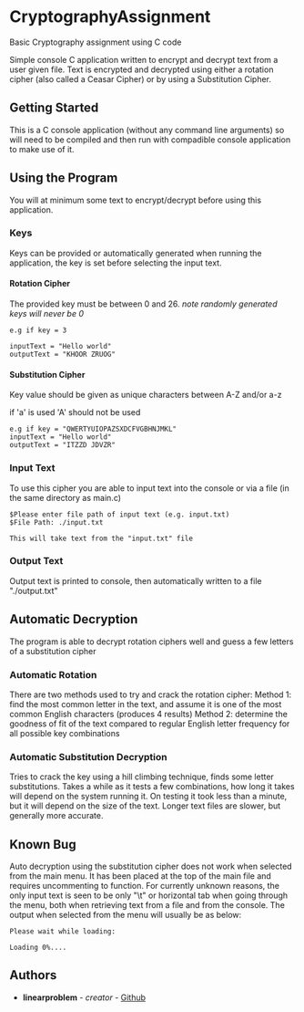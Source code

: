 # CryptographyAssignment
Basic Cryptography assignment using C code

Simple console C application written to encrypt and decrypt text from a user given file. Text is encrypted and decrypted using either a rotation cipher (also called a Ceasar Cipher) or by using a Substitution Cipher. 

## Getting Started
This is a C console application (without any command line arguments) so will need to be compiled and then run with compadible console application to make use of it.


## Using the Program
You will at minimum some text to encrypt/decrypt before using this application.
### Keys
Keys can be provided or automatically generated when running the application, the key is set before selecting the input text.
#### Rotation Cipher

The provided key must be between 0 and 26.
*note randomly generated keys will never be 0*

```
e.g if key = 3

inputText = "Hello world"
outputText = "KHOOR ZRUOG"
```


#### Substitution Cipher

Key value should be given as unique characters between A-Z and/or a-z

if 'a' is used 'A' should not be used

```
e.g if key = "QWERTYUIOPAZSXDCFVGBHNJMKL"
inputText = "Hello world"
outputText = "ITZZD JDVZR"
```
### Input Text
To use this cipher you are able to input text into the console or via a file (in the same directory as main.c)
```
$Please enter file path of input text (e.g. input.txt)
$File Path: ./input.txt 

This will take text from the "input.txt" file
```

### Output Text
Output text is printed to console, then automatically written to a file "./output.txt"

## Automatic Decryption
The program is able to decrypt rotation ciphers well and guess a few letters of a substitution cipher

### Automatic Rotation
There are two methods used to try and crack the rotation cipher:
Method 1: find the most common letter in the text, and assume it is one of the most common English characters (produces 4 results)
Method 2: determine the goodness of fit of the text compared to regular English letter frequency for all possible key combinations

### Automatic Substitution Decryption
Tries to crack the key using a hill climbing technique, finds some letter substitutions. Takes a while as it tests a few combinations, how long it takes will depend on the system running it. On testing it took less than a minute, but it will depend on the size of the text. Longer text files are slower, but generally more accurate.

## Known Bug
Auto decryption using the substitution cipher does not work when selected from the main menu. It has been placed at the top of the main file and requires uncommenting to function. For currently unknown reasons, the only input text is seen to be only "\t" or horizontal tab when going through the menu, both when retrieving text from a file and from the console.
The output when selected from the menu will usually be as below:
```
Please wait while loading:

Loading 0%....
```



## Authors

* **linearproblem** - *creator* - [Github](https://github.com/linearproblem)


